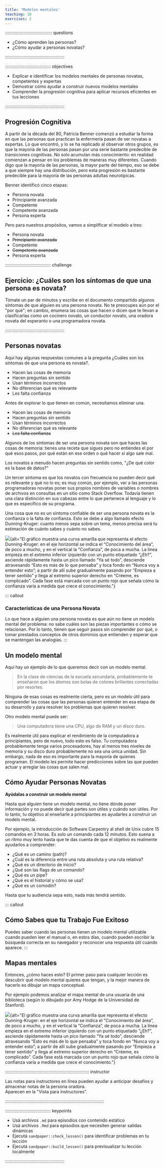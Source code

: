 ```yaml
---
title: 'Modelos mentales'
teaching: 10
exercises: 2
---
```


:::::::::::::::::::::::::::::::::::::: questions 

- ¿Cómo aprenden las personas?
- ¿Cómo ayudar a personas novatas?

::::::::::::::::::::::::::::::::::::::::::::::::

::::::::::::::::::::::::::::::::::::: objectives

- Explicar e identificar los modelos mentales de personas novatas, competentes y expertas  
- Demostrar cómo ayudar a construir nuevos modelos mentales
- Comprender la progresión cognitiva para aplicar recursos eficientes en tus lecciones

::::::::::::::::::::::::::::::::::::::::::::::::

## Progresión Cognitiva

A partir de la década del 80, Patricia Benner comenzó a estudiar la forma en que las personas que practican la enfermería pasan de ser novatas a expertas. Lo que encontró, y lo se ha replicado al observar otros grupos, es que la mayoría de las personas pasan por una serie bastante predecible de transiciones cognitivas. No solo acumulan más conocimiento: en realidad comienzan a pensar en los problemas de maneras muy diferentes. Cuando digo que la mayoría de las personas, la mayor parte del tiempo, eso se debe a que siempre hay una distribución, pero esta progresión es bastante predecible para la mayoría de las personas adultas neurotípicas.

Benner identificó cinco etapas:

- Persona novata
- Principiante avanzada
- Competente
- Competente avanzada
- Persona experta

Pero para nuestros propósitos, vamos a simplificar el modelo a tres:

- Persona novata
- ~~Principiante avanzada~~
- Competente
- ~~Competente avanzada~~
- Persona experta

::::::::::::::::::::::::::::::::::::: challenge 

## Ejercicio: ¿Cuáles son los síntomas de que una persona es novata?

Tómate un par de minutos y escribe en el documento compartido algunos síntomas de que alguien es una persona novata. No te preocupes aún por el "por qué"; en cambio, enumera las cosas que hacen o dicen que te llevan a clasificarlas como un cocinero novato, un conductor novato, una oradora novata del esperanto o una programadora novata.

::::::::::::::::::::::::::::::::::::::::::::::::

## Personas novatas

Aquí hay algunas respuestas comunes a la pregunta ¿Cuáles son los síntomas de que una persona es novata?.

- Hacen las cosas de memoria
- Hacen preguntas sin sentido
- Usan términos incorrectos
- No diferencian qué es relevante
- Les falta confianza

Antes de explorar lo que tienen en común, necesitamos eliminar una.

- Hacen las cosas de memoria
- Hacen preguntas sin sentido
- Usan términos incorrectos
- No diferencian qué es relevante
- ~~Les falta confianza~~

Algunos de los síntomas de ser una persona novata son que haces las cosas de memoria: tienes una receta que sigues pero no entiendes el por qué esos pasos, por qué están en ese orden o qué hacer si algo sale mal.
 
Los novatos a menudo hacen preguntas sin sentido como, "¿De qué color es la base de datos?" 

Un tercer síntoma es que los novatos con frecuencia no pueden decir qué es relevante y qué no lo es; es muy común, por ejemplo, ver a las personas programadoras novatas poner sus propios nombres de variables o nombres de archivos en consultas en un sitio como Stack Overflow. Todavía tienen una clara distinción en sus cabezas entre lo que pertenece al lenguaje y lo que es específico de su programa. 

Una cosa que no es un síntoma confiable de ser una persona novata es la confianza o la falta de confianza. Esto se debe a algo llamado efecto Dunning-Kruger: cuanto menos sepa sobre un tema, menos precisa será tu estimación de cuánto sabes y cuánto no sabes.

![](fig/efecto-Dunning-Kruger.png){alt="El gráfico muestra una curva amarilla que representa el efecto Dunning-Kruger: en el eje horizontal se indica el “Conocimiento del área”, de poco a mucho, y en el vertical la “Confianza”, de poca a mucha. La línea empieza en el extremo inferior izquierdo con un punto etiquetado “¿Eh?”, asciende rápidamente hasta un pico llamado “Ya sé todo”, desciende atravesando “Esto es más de lo que pensaba” y toca fondo en “Nunca voy a entender esto”; a partir de allí sube gradualmente pasando por “Empieza a tener sentido” y llega al extremo superior derecho en “Créeme, es complicado”. Cada fase está marcada con un punto rojo que señala cómo la confianza varía a medida que crece el conocimiento."}


::: callout
### Características de una Persona Novata

Lo que hace a alguien una persona novata es que aún no tiene un modelo mental del problema: no sabe cuáles son las piezas importantes o cómo se relacionan. Por lo tanto, tienen que seguir pasos sin comprender por qué, o tomar prestados conceptos de otros dominios que entienden y esperar que se mantengan las analogías.
:::

## Un modelo mental

Aquí hay un ejemplo de lo que queremos decir con un modelo mental. 

> En la clase de ciencias de la escuela secundaria, probablemente te enseñaron que los átomos son bolas de colores brillantes conectadas por resortes. 

Ninguna de esas cosas es realmente cierta, pero es un modelo útil para comprender las cosas que las personas quieren entender en esa etapa de su desarrollo y para resolver los problemas que quieren resolver.

Otro modelo mental puede ser:

> Una computadora tiene una CPU, algo de RAM y un disco duro.

Es realmente útil para explicar el rendimiento de la computadora a principiantes, pero de nuevo, todo esto es falso. Tu computadora probablemente tenga varios procesadores, hay al menos tres niveles de memoria y su disco duro probablemente no sea una única unidad. Sin embargo, nada de eso es importante para la mayoría de quienes programan. El modelo les permite hacer predicciones sobre las que pueden actuar y arreglar las cosas que salen mal.

## Cómo Ayudar Personas Novatas

**Ayúdalas a construir un modelo mental**

Hasta que alguien tiene un modelo mental, no tiene dónde poner información y no puede decir qué partes son útiles y cuándo son útiles. Por lo tanto, tu objetivo al enseñarle a principiantes es ayudarles a construir un modelo mental. 

Por ejemplo, la introducción de Software Carpentry al shell de Unix cubre 15 comandos en 3 horas. Es solo un comando cada 12 minutos. Esto suena a un ritmo muy lento hasta que te das cuenta de que el objetivo es realmente ayudarlos a comprender:

- ¿Qué es un camino (path)?
- ¿Cuál es la diferencia entre una ruta absoluta y una ruta relativa?
- ¿Qué es un directorio de inicio?
- ¿Qué son las flags de un comando?
- ¿Qué es un pipe?
- ¿Qué es el historial y cómo se usa?
- ¿Qué es un comodín?

Hasta que tu audiencia sepa esto, nada más tendrá sentido.


::: callout
## Cómo Sabes que tu Trabajo Fue Exitoso

Puedes saber cuando las personas tienen un modelo mental utilizable cuando pueden leer el manual o, en estos días, cuando pueden escribir la búsqueda correcta en su navegador y reconocer una respuesta útil cuando aparece.
:::

## Mapas mentales

Entonces, ¿cómo haces esto? El primer paso para cualquier lección es descubrir qué modelo mental quieres que tengan, y la mejor manera de hacerlo es dibujar un mapa conceptual.

Por ejemplo podemos analizar el mapa mental de una usuaria de una biblioteca (según lo dibujado por Amy Hodge de la Universidad de Stanford).

![](fig/efecto-Dunning-Kruger.png){alt="El gráfico muestra una curva amarilla que representa el efecto Dunning-Kruger: en el eje horizontal se indica el “Conocimiento del área”, de poco a mucho, y en el vertical la “Confianza”, de poca a mucha. La línea empieza en el extremo inferior izquierdo con un punto etiquetado “¿Eh?”, asciende rápidamente hasta un pico llamado “Ya sé todo”, desciende atravesando “Esto es más de lo que pensaba” y toca fondo en “Nunca voy a entender esto”; a partir de allí sube gradualmente pasando por “Empieza a tener sentido” y llega al extremo superior derecho en “Créeme, es complicado”. Cada fase está marcada con un punto rojo que señala cómo la confianza varía a medida que crece el conocimiento."}

:::::::::::::::::::::::::::::::::::::::::::::::::::::::::::::::::::: instructor

Las notas para instructores en línea pueden ayudar a anticipar desafíos y almacenar notas de la persona oradora.  
Aparecen en la "Vista para instructores".

::::::::::::::::::::::::::::::::::::::::::::::::::::::::::::::::::::::::::::::::

::::::::::::::::::::::::::::::::::::: keypoints 

- Usá archivos `.md` para episodios con contenido estático  
- Usá archivos `.Rmd` para episodios que necesiten generar salidas dinámicas  
- Ejecutá `sandpaper::check_lesson()` para identificar problemas en tu lección  
- Ejecutá `sandpaper::build_lesson()` para previsualizar tu lección localmente

::::::::::::::::::::::::::::::::::::::::::::::::
